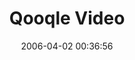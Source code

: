 ---
date: 2006-04-02 00:36:56
link:
  source: delicious
  source_url: https://del.icio.us/roytang
  text: Qooqle Video
  url: http://video.qooqle.jp/#blowjob
slug: qooqle-video
source: delicious
tags:
- videos
- broken-link
title: Qooqle Video
---